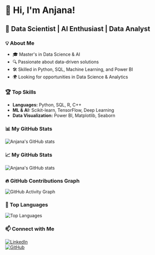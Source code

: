 # 👋 Hi, I'm Anjana!  
## 🌟 Data Scientist | AI Enthusiast | Data Analyst  

### 💡 About Me
- 🎓 Master's in Data Science & AI  
- 🔍 Passionate about data-driven solutions  
- 🛠️ Skilled in Python, SQL, Machine Learning, and Power BI  
- 🌍 Looking for opportunities in Data Science & Analytics

### 🏆 Top Skills  
- **Languages:** Python, SQL, R, C++  
- **ML & AI:** Scikit-learn, TensorFlow, Deep Learning  
- **Data Visualization:** Power BI, Matplotlib, Seaborn  

### 📊 My GitHub Stats  
![Anjana's GitHub stats](https://github-readme-stats.vercel.app/api?username=anjubhat247&show_icons=true&theme=radical) 
### 📈 My GitHub Stats  
![Anjana's GitHub stats](https://github-readme-stats.vercel.app/api?username=anjubhat247&show_icons=true&theme=radical&count_private=true)
### 🔥 GitHub Contributions Graph  
![GitHub Activity Graph](https://github-readme-activity-graph.vercel.app/graph?username=anjubhat247&theme=github-dark)


### 🚀 Top Languages  
![Top Languages](https://github-readme-stats.vercel.app/api/top-langs/?username=anjubhat247&layout=compact&theme=radical)




### 📫 Connect with Me  
[![LinkedIn](https://img.shields.io/badge/-LinkedIn-blue?style=flat&logo=linkedin)](https://www.linkedin.com/in/bhatanjana)  
[![GitHub](https://img.shields.io/badge/-GitHub-black?style=flat&logo=github)](https://github.com/anjubhat247)  
